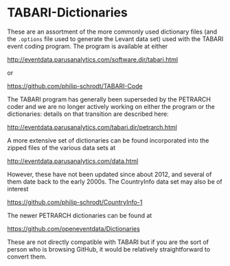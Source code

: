 TABARI-Dictionaries
===================

These are an assortment of the more commonly used dictionary files (and the ``.options`` file used to generate the Levant data set) used with the TABARI event coding program. The program is available at either 

http://eventdata.parusanalytics.com/software.dir/tabari.html

or 

https://github.com/philip-schrodt/TABARI-Code

The TABARI program has generally been superseded by the PETRARCH coder and we are no longer actively working on either the program or the dictionaries: details on that transition are described here:

http://eventdata.parusanalytics.com/tabari.dir/petrarch.html

A more extensive set of dictionaries can be found incorporated into the zipped files of the various data sets at 

http://eventdata.parusanalytics.com/data.html

However, these have not been updated since about 2012, and several of them date back to the early 2000s. The CountryInfo data set may also be of interest

https://github.com/philip-schrodt/CountryInfo-1

The newer PETRARCH dictionaries can be found at

https://github.com/openeventdata/Dictionaries

These are not directly compatible with TABARI but if you are the sort of person who is browsing GitHub, it would be relatively straightforward to convert them.
